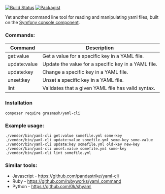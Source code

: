 [![Build Status](https://travis-ci.org/grasmash/yaml-cli.svg?branch=master)](https://travis-ci.org/grasmash/yaml-cli) [![Packagist](https://img.shields.io/packagist/v/grasmash/yaml-cli.svg)](https://packagist.org/packages/grasmash/yaml-cli)

Yet another  command line tool for reading and manipulating yaml files, built on the [Symfony console component](http://symfony.com/doc/current/components/console.html).

### Commands:


| Command      | Description                                         |
|--------------| ----------------------------------------------------|
| get:value    | Get a value for a specific key in a YAML file.      |
| update:value | Update the value for a specific key in a YAML file. |
| update:key   | Change a specific key in a YAML file.               |
| unset:key    | Unset a specific key in a YAML file.                |
| lint         | Validates that a given YAML file has valid syntax.  |

### Installation

    composer require grasmash/yaml-cli

### Example usage:

    ./vendor/bin/yaml-cli get:value somefile.yml some-key
    ./vendor/bin/yaml-cli update:value somefile.yml some-key some-value
    ./vendor/bin/yaml-cli update:key somefile.yml old-key new-key
    ./vendor/bin/yaml-cli unset:value somefile.yml some-key
    ./vendor/bin/yaml-cli lint somefile.yml

### Similar tools:

- Javascript - https://github.com/pandastrike/yaml-cli
- Ruby - https://github.com/rubyworks/yaml_command
- Python - https://github.com/0k/shyaml